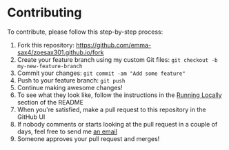 # Contributing

To contribute, please follow this step-by-step process:
1. Fork this repository: https://github.com/emma-sax4/zoesax301.github.io/fork
2. Create your feature branch using my custom Git files: `git checkout -b my-new-feature-branch`
3. Commit your changes: `git commit -am "Add some feature"`
4. Push to your feature branch: `git push`
5. Continue making awesome changes!
6. To see what they look like, follow the instructions in the [Running Locally](https://github.com/emma-sax4/zoesax301.github.io/blob/master/README.md#running-locally) section of the README
7. When you're satisfied, make a pull request to this repository in the GitHub UI
8. If nobody comments or starts looking at the pull request in a couple of days, feel free to send me [an email](mailto:emma.sax4@gmail.com)
9. Someone approves your pull request and merges!
